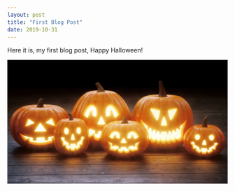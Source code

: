 ```yaml
---
layout: post
title: "First Blog Post"
date: 2019-10-31
---
```

Here it is, my first blog post, Happy Halloween!

![Image](https://github.com/EricKnop/EricKnop.github.io/blob/master/images/JackOLanterns.png?raw=true)
